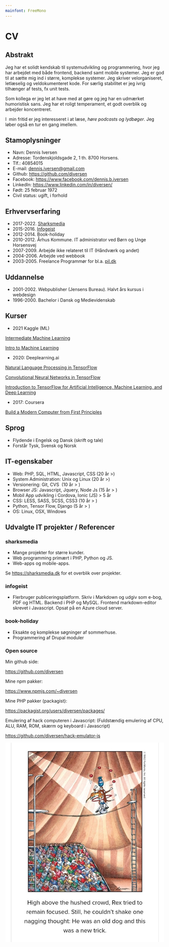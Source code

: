 ```yaml
---
mainfont: FreeMono
---
```


# CV

## Abstrakt

Jeg har et solidt kendskab til systemudvikling og programmering, hvor jeg har arbejdet med både frontend, backend samt mobile systemer. Jeg er god til at sætte mig ind i større, komplekse systemer. Jeg skriver velorganiseret, letlæselig og veldokumenteret kode. For særlig stabilitet er jeg ivrig tilhænger af tests, fx unit tests.

Som kollega er jeg let at have med at gøre og jeg har en udmærket humoristisk sans. Jeg har et roligt temperament, et godt overblik og arbejder koncentreret.

I  min fritid er jeg interesseret i at læse, *høre podcasts og lydbøger*. Jeg løber også en tur en gang imellem.

## Stamoplysninger

* Navn: Dennis Iversen
* Adresse: Tordenskjoldsgade 2, 1 th. 8700 Horsens.
* Tlf.: 40854015
* E-mail: <dennis.iversen@gmail.com>
* Github: <https://github.com/diversen>
* Facebook: <https://www.facebook.com/dennis.b.iversen>
* LinkedIn: <https://www.linkedin.com/in/diversen/>
* Født: 25 februar 1972
* Civil status: ugift, i forhold

## Erhvervserfaring

* 2017-2022. [Sharksmedia](https://sharksmedia.dk)
* 2015-2016. [Infogeist](http://infogeist.dk)
* 2012-2014. Book-holiday
* 2010-2012. Århus Kommune. IT administrator ved Børn og Unge Horsensvej
* 2007-2009. Arbejde ikke relateret til IT (Håndværk og andet)
* 2004-2006. Arbejde ved webbook
* 2003-2005. Freelance Programmør for bl.a. [pil.dk](https://www.pil.dk)

## Uddannelse

* 2001-2002. Webpublisher (Jensens Bureau). Halvt års kursus i webdesign
* 1996-2000. Bachelor i Dansk og Medievidenskab

## Kurser

* 2021 Kaggle (ML)

[Intermediate Machine Learning](https://www.kaggle.com/learn/certification/diversen/intermediate-machine-learning)

[Intro to Machine Learning](https://www.kaggle.com/learn/certification/diversen/intermediate-machine-learning)

* 2020: Deeplearning.ai

[Natural Language Processing in TensorFlow](https://www.coursera.org/account/accomplishments/certificate/KPLLNCBGESXM)

[Convolutional Neural Networks in TensorFlow](https://www.coursera.org/account/accomplishments/certificate/C5ZA6EZWJTLL)

[Introduction to TensorFlow for Artificial Intelligence, Machine Learning, and Deep Learning](https://www.coursera.org/account/accomplishments/certificate/85XNXYDMWMAF)

* 2017: Coursera

[Build a Modern Computer from First Principles](https://www.coursera.org/account/accomplishments/certificate/J3F7TS824X96)

## Sprog

* Flydende i Engelsk og Dansk (skrift og tale)
* Forstår Tysk, Svensk og Norsk

## IT-egenskaber

* Web: PHP, SQL, HTML, Javascript, CSS (20 år >)
* System Administration: Unix og Linux (20 år >)
* Versionering: Git, CVS  (10 år > )
* Browser JS: Javascript, Jquery, Node Js (15 år > )
* Mobil App udvikling i Cordova, Ionic (JS) > 5 år
* CSS: LESS, SASS, SCSS, CSS3 (10 år > )
* Python, Tensor Flow, Django (5 år > )
* OS: Linux, OSX, Windows

## Udvalgte IT projekter / Referencer

### sharksmedia

* Mange projekter for større kunder.
* Web programming primært i PHP, Python og JS.
* Web-apps og mobile-apps.

Se <https://sharksmedia.dk> for et overblik over projekter.

### infogeist

* Flerbruger publiceringsplatform. Skriv i Markdown og udgiv som e-bog, PDF og HTML. Backend i PHP og MySQL. Frontend markdown-editor skrevet i Javascript. Opsat på en Azure cloud server.

### book-holiday

* Eksakte og komplekse søgninger af sommerhuse.
* Programmering af Drupal moduler

### Open source

Min github side:

<https://github.com/diversen>

Mine npm pakker:

<https://www.npmjs.com/~diversen>

Mine PHP pakker (packagist):

<https://packagist.org/users/diversen/packages/>

Emulering af hack computeren i Javascript:
(Fuldstændig emulering af CPU, ALU, RAM, ROM, skærm og keyboard i Javascript)

<https://github.com/diversen/hack-emulator-js>

![](./larson.jpg "")